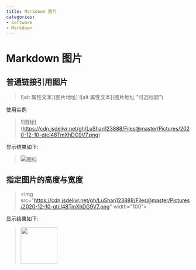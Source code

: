 ```yaml
---
title: Markdown 图片
categories:
- Software
- Markdown
---
```

# Markdown 图片

## 普通链接引用图片

> \!\[alt 属性文本](图片地址)
\!\[alt 属性文本](图片地址 "可选标题")

使用实例
> \!\[图标](https://cdn.jsdelivr.net/gh/LuShan123888/Files@master/Pictures/2020-12-10-gtcI48TmXhDG9V7.png)

显示结果如下:
> ![图标](https://cdn.jsdelivr.net/gh/LuShan123888/Files@master/Pictures/2020-12-10-gtcI48TmXhDG9V7.png)

## 指定图片的高度与宽度

> \<img src="https://cdn.jsdelivr.net/gh/LuShan123888/Files@master/Pictures/2020-12-10-gtcI48TmXhDG9V7.png" width="100">

显示结果如下:

> <img src="https://cdn.jsdelivr.net/gh/LuShan123888/Files@master/Pictures/2020-12-10-gtcI48TmXhDG9V7-20201210111240214.png" width="100">